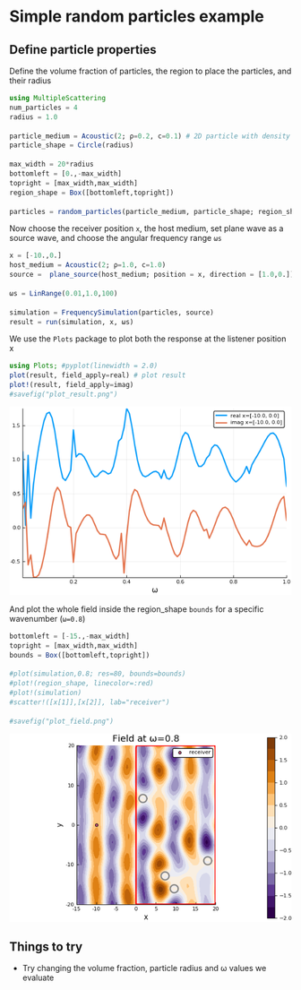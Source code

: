 # Simple random particles example

## Define particle properties
Define the volume fraction of particles, the region to place the particles, and their radius
```julia
using MultipleScattering
num_particles = 4
radius = 1.0

particle_medium = Acoustic(2; ρ=0.2, c=0.1) # 2D particle with density ρ = 0.2 and soundspeed c = 0.1
particle_shape = Circle(radius)

max_width = 20*radius
bottomleft = [0.,-max_width]
topright = [max_width,max_width]
region_shape = Box([bottomleft,topright])

particles = random_particles(particle_medium, particle_shape; region_shape = region_shape, num_particles = num_particles)
```

Now choose the receiver position `x`, the host medium, set plane wave as a source wave, and choose the angular frequency range `ωs`
```julia
x = [-10.,0.]
host_medium = Acoustic(2; ρ=1.0, c=1.0)
source =  plane_source(host_medium; position = x, direction = [1.0,0.])

ωs = LinRange(0.01,1.0,100)

simulation = FrequencySimulation(particles, source)
result = run(simulation, x, ωs)
```

We use the `Plots` package to plot both the response at the listener position x

```julia
using Plots; #pyplot(linewidth = 2.0)
plot(result, field_apply=real) # plot result
plot!(result, field_apply=imag)
#savefig("plot_result.png")
```
![Plot of response against wavenumber](plot_result.png)

And plot the whole field inside the region_shape `bounds` for a specific wavenumber (`ω=0.8`)
```julia
bottomleft = [-15.,-max_width]
topright = [max_width,max_width]
bounds = Box([bottomleft,topright])

#plot(simulation,0.8; res=80, bounds=bounds)
#plot!(region_shape, linecolor=:red)
#plot!(simulation)
#scatter!([x[1]],[x[2]], lab="receiver")

#savefig("plot_field.png")
```
![Plot real part of acoustic field](plot_field.png)
## Things to try
- Try changing the volume fraction, particle radius and ω values we evaluate

